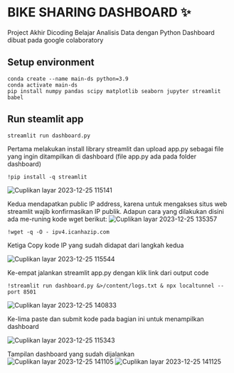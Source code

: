 # BIKE SHARING DASHBOARD ✨

Project Akhir Dicoding Belajar Analisis Data dengan Python
Dashboard dibuat pada google colaboratory


## Setup environment
```
conda create --name main-ds python=3.9
conda activate main-ds
pip install numpy pandas scipy matplotlib seaborn jupyter streamlit babel
```

## Run steamlit app
```
streamlit run dashboard.py
```

Pertama melakukan install library streamlit dan upload app.py sebagai file yang ingin ditampilkan di dashboard (file app.py ada pada folder dashboard)
```
!pip install -q streamlit
```
![Cuplikan layar 2023-12-25 115141](https://github.com/Maulana825/Proyek/assets/126551424/fcdc8fe4-7caf-4057-8545-72374646a9ce)

Kedua mendapatkan public IP address, karena untuk mengakses situs web streamlit wajib konfirmasikan IP publik. Adapun cara yang dilakukan disini ada me-runing kode wget berikut:
![Cuplikan layar 2023-12-25 135357](https://github.com/Maulana825/Proyek/assets/126551424/b7ba4392-d6b5-4cdc-a626-6a086056e44b)

``
!wget -q -O - ipv4.icanhazip.com
``

Ketiga Copy kode IP yang sudah didapat dari langkah kedua

![Cuplikan layar 2023-12-25 115544](https://github.com/Maulana825/Proyek/assets/126551424/6c7d40b1-0170-4e76-aa9b-e6af2c17fe9a)


Ke-empat jalankan streamlit app.py dengan klik link dari output code

``
!streamlit run dashboard.py &>/content/logs.txt & npx localtunnel --port 8501 
``

![Cuplikan layar 2023-12-25 140833](https://github.com/Maulana825/Proyek/assets/126551424/2c9e29fe-f167-4859-bade-d4e40b46df30)

Ke-lima paste dan submit kode pada bagian ini untuk menampilkan dashboard

![Cuplikan layar 2023-12-25 115343](https://github.com/Maulana825/Proyek/assets/126551424/57c014f6-52d0-43a5-a4d6-525959bdba53)

Tampilan dashboard yang sudah dijalankan
![Cuplikan layar 2023-12-25 141105](https://github.com/Maulana825/Proyek/assets/126551424/e6d80f53-ee36-4554-a631-995825145786)
![Cuplikan layar 2023-12-25 141125](https://github.com/Maulana825/Proyek/assets/126551424/2176a3e8-7e1a-4873-8916-9c22a70e23da)
